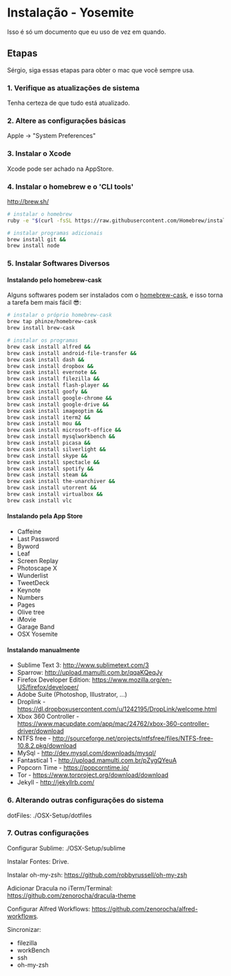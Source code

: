 Instalação - Yosemite
=========================================

Isso é só um documento que eu uso de vez em quando.

Etapas
-----

Sérgio, siga essas etapas para obter o mac que você sempre usa.

### 1. Verifique as atualizações de sistema

Tenha certeza de que tudo está atualizado.


### 2. Altere as configurações básicas 

Apple -> "System Preferences"


### 3. Instalar o Xcode

Xcode pode ser achado na AppStore.


### 4. Instalar o homebrew e o 'CLI tools'

http://brew.sh/

```sh
# instalar o homebrew
ruby -e "$(curl -fsSL https://raw.githubusercontent.com/Homebrew/install/master/install)"

# instalar programas adicionais
brew install git &&
brew install node

```

### 5. Instalar Softwares Diversos

#### Instalando pelo homebrew-cask

Alguns softwares podem ser instalados com o [homebrew-cask](https://github.com/phinze/homebrew-cask), e isso torna a tarefa bem mais fácil :sunglasses::

```sh
# instalar o próprio homebrew-cask
brew tap phinze/homebrew-cask
brew install brew-cask

# instalar os programas
brew cask install alfred &&
brew cask install android-file-transfer &&
brew cask install dash &&
brew cask install dropbox &&
brew cask install evernote &&
brew cask install filezilla &&
brew cask install flash-player &&
brew cask install goofy &&
brew cask install google-chrome &&
brew cask install google-drive &&
brew cask install imageoptim &&
brew cask install iterm2 &&
brew cask install mou &&
brew cask install microsoft-office &&
brew cask install mysqlworkbench &&
brew cask install picasa &&
brew cask install silverlight &&
brew cask install skype &&
brew cask install spectacle &&
brew cask install spotify &&
brew cask install steam &&
brew cask install the-unarchiver &&
brew cask install utorrent &&
brew cask install virtualbox &&
brew cask install vlc

```

#### Instalando pela App Store

 - Caffeine
 - Last Password
 - Byword
 - Leaf
 - Screen Replay
 - Photoscape X
 - Wunderlist
 - TweetDeck
 - Keynote
 - Numbers
 - Pages
 - Olive tree
 - iMovie
 - Garage Band
 - OSX Yosemite

#### Instalando manualmente

 - Sublime Text 3: http://www.sublimetext.com/3
 - Sparrow: http://upload.mamulti.com.br/qqaKQeqJy
 - Firefox Developer Edition: https://www.mozilla.org/en-US/firefox/developer/
 - Adobe Suite (Photoshop, Illustrator, ...)
 - Droplink - https://dl.dropboxusercontent.com/u/1242195/DropLink/welcome.html
 - Xbox 360 Controller - https://www.macupdate.com/app/mac/24762/xbox-360-controller-driver/download
 - NTFS free - http://sourceforge.net/projects/ntfsfree/files/NTFS-free-10.8.2.pkg/download
 - MySql - http://dev.mysql.com/downloads/mysql/
 - Fantastical 1 - http://upload.mamulti.com.br/pZygQYeuA
 - Popcorn Time - https://popcorntime.io/
 - Tor - https://www.torproject.org/download/download
 - Jekyll - http://jekyllrb.com/


### 6. Alterando outras configurações do sistema


dotFiles: ./OSX-Setup/dotfiles


### 7. Outras configurações

Configurar Sublime: ./OSX-Setup/sublime

Instalar Fontes: Drive.

Instalar oh-my-zsh: https://github.com/robbyrussell/oh-my-zsh

Adicionar Dracula no iTerm/Terminal: https://github.com/zenorocha/dracula-theme

Configurar Alfred Workflows: https://github.com/zenorocha/alfred-workflows.

Sincronizar:
- filezilla
- workBench
- ssh
- oh-my-zsh
